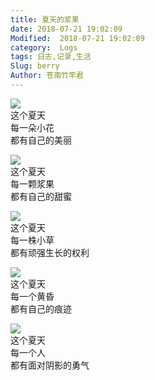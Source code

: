```yaml
---
title: 夏天的浆果
date: 2018-07-21 19:02:09
Modified:  2018-07-21 19:02:09
category:  Logs
tags: 日志,记录,生活
Slug: berry
Author: 苍南竹竿君
---
```

![](http://wx1.sinaimg.cn/mw690/ad108d28gy1fthmc4b32pj23402c0x6p.jpg)  
这个夏天  
每一朵小花  
都有自己的美丽<!--more-->  

![](http://wx3.sinaimg.cn/mw690/ad108d28gy1fthmc365gfj23402c01ky.jpg)  
这个夏天  
每一颗浆果  
都有自己的甜蜜  

![](http://wx2.sinaimg.cn/mw690/ad108d28gy1fthmc1esxmj23402c0hdt.jpg)  
这个夏天  
每一株小草  
都有顽强生长的权利  

![](http://wx2.sinaimg.cn/mw690/ad108d28gy1fthmc02299j22c0340b29.jpg)  
这个夏天  
每一个黄昏  
都有自己的痕迹  

![](http://wx4.sinaimg.cn/mw690/ad108d28gy1fthmc2bkd4j23402c0hdt.jpg)  
这个夏天  
每一个人  
都有面对阴影的勇气  
